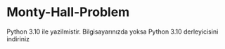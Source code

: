 # Monty-Hall-Problem
Python 3.10 ile yazilmistir. Bilgisayarınızda yoksa Python 3.10 derleyicisini indiriniz
